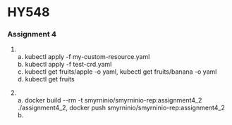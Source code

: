 # **HY548**
### Assignment 4

1. \
   a. kubectl apply -f my-custom-resource.yaml \
   b. kubectl apply -f test-crd.yaml \
   c. kubectl get fruits/apple -o yaml, kubectl get fruits/banana -o yaml \
   d. kubectl get fruits 

2. \
   a. docker build --rm -t smyrninio/smyrninio-rep:assignment4_2 ./assignment4_2, docker push smyrninio/smyrninio-rep:assignment4_2 \
   b. 
   
